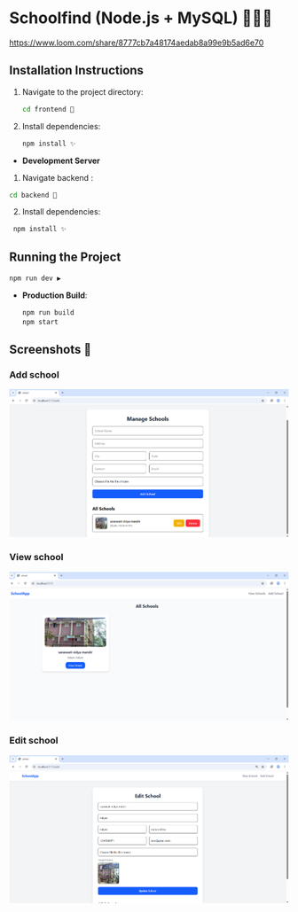 # Schoolfind (Node.js + MySQL) 👨🏻‍💻

https://www.loom.com/share/8777cb7a48174aedab8a99e9b5ad6e70

## Installation Instructions

1. Navigate to the project directory:
   ```bash
   cd frontend 🚀
    ```
2. Install dependencies:
   ```bash
   npm install ✨
   ```


- **Development Server**
  
 1. Navigate backend :
   ```bash
  cd backend 🚀
   ```
  2. Install dependencies:
  ```bash
   npm install ✨
   ```
  ## Running the Project
   ```bash
   npm run dev ▶️
   ```

- **Production Build**:
  ```bash
  npm run build
  npm start
  ```



##  Screenshots 📱

### Add school
![add school](https://github.com/virendrap1516/schoolfind/blob/master/frontend/src/assets/Screenshot%202025-09-01%20184933.png)

### View school
![View school](https://github.com/virendrap1516/schoolfind/blob/master/frontend/src/assets/Screenshot%202025-09-01%20184952.png)

### Edit school
![edit school](https://github.com/virendrap1516/schoolfind/blob/master/frontend/src/assets/Screenshot%202025-09-01%20185034.png)

